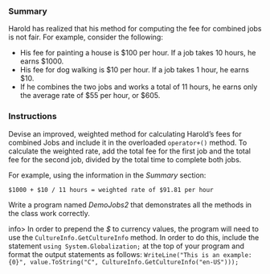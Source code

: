 ### Summary

Harold has realized that his method for computing the fee for combined jobs is not fair. For example, consider the following:

- His fee for painting a house is $100 per hour. If a job takes 10 hours, he earns
  $1000.
- His fee for dog walking is $10 per hour. If a job takes 1 hour, he earns $10.
- If he combines the two jobs and works a total of 11 hours, he earns only the
  average rate of $55 per hour, or $605.

### Instructions

Devise an improved, weighted method for calculating Harold’s fees for combined
Jobs and include it in the overloaded `operator+()` method. To calculate the weighted rate, add the total fee for the first job and the total fee for the second job, divided by the total time to complete both jobs.

For example, using the information in the _Summary_ section:

```
$1000 + $10 / 11 hours = weighted rate of $91.81 per hour
```

Write a program named _DemoJobs2_ that demonstrates all the methods in the class work correctly.

info> In order to prepend the _$_ to currency values, the program will need to use the `CultureInfo.GetCultureInfo` method. In order to do this, include the statement `using System.Globalization;` at the top of your program and format the output statements as follows: `WriteLine("This is an example:  {0}", value.ToString("C", CultureInfo.GetCultureInfo("en-US")));`
